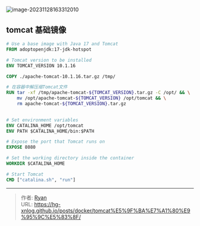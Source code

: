 # 

![image-20231128163312010](C:\Users\xx9z\AppData\Roaming\Typora\typora-user-images\image-20231128163312010.png)



## tomcat 基础镜像

```dockerfile
# Use a base image with Java 17 and Tomcat
FROM adoptopenjdk:17-jdk-hotspot

# Tomcat version to be installed
ENV TOMCAT_VERSION 10.1.16

COPY ./apache-tomcat-10.1.16.tar.gz /tmp/

# 在容器中解压缩Tomcat文件
RUN tar -xf /tmp/apache-tomcat-${TOMCAT_VERSION}.tar.gz -C /opt/ && \
    mv /opt/apache-tomcat-${TOMCAT_VERSION} /opt/tomcat && \
    rm apache-tomcat-${TOMCAT_VERSION}.tar.gz

    
# Set environment variables
ENV CATALINA_HOME /opt/tomcat
ENV PATH $CATALINA_HOME/bin:$PATH

# Expose the port that Tomcat runs on
EXPOSE 8080

# Set the working directory inside the container
WORKDIR $CATALINA_HOME

# Start Tomcat
CMD ["catalina.sh", "run"]
```






---

> 作者: [Ryan](https://github.com/ryanxin7)  
> URL: https://hg-xnlog.github.io/posts/docker/tomcat%E5%9F%BA%E7%A1%80%E9%95%9C%E5%83%8F/  

